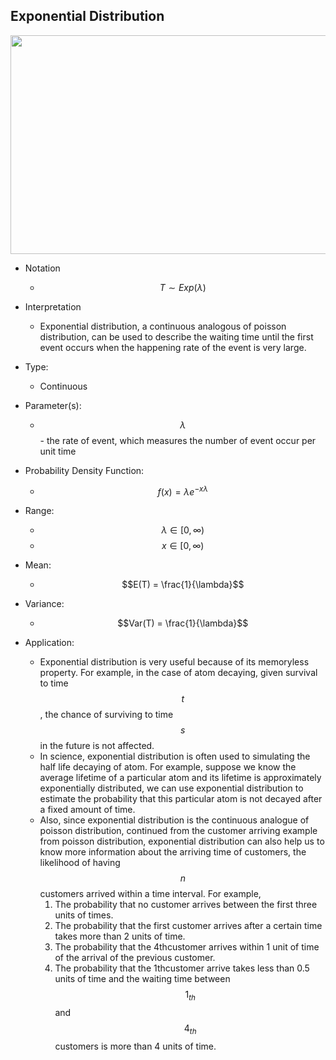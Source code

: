 ## Exponential Distribution



<img src="/assets/image119.png" width="540" height="350" />



* Notation
	* $$T ∼ Exp(\lambda)$$


* Interpretation
	* Exponential distribution, a continuous analogous of poisson distribution, can be used to describe the waiting time until the first event occurs when the happening rate of the event is very large.	


* Type: 
	* Continuous 


* Parameter(s):
	* $$\lambda$$ - the rate of event, which measures the number of event occur per unit time 


* Probability Density Function:
	* $$f(x)=\lambda e^{-x \lambda}$$	


* Range:
	* $$\lambda \in [0, \infty)$$
	* $$x \in [0, \infty)$$


* Mean:
	* $$E(T) = \frac{1}{\lambda}$$	


* Variance:
	* $$Var(T) = \frac{1}{\lambda}$$	


* Application:
	
	* Exponential distribution is very useful because of its memoryless property. For example, in the case of atom decaying, given survival to time $$t$$, the chance of surviving to time $$s$$ in the future is not affected. 
	* In science, exponential distribution is often used to simulating the half life decaying of atom. For example, suppose we know the average lifetime of a particular atom and its lifetime is approximately exponentially distributed, we can use exponential distribution to estimate the probability that this particular atom is not decayed after a fixed amount of time.  
	* Also, since exponential distribution is the continuous analogue of poisson distribution, continued from the customer arriving example from poisson distribution, exponential distribution can also help us to know more information about the arriving time of customers, the likelihood of having $$n$$ customers arrived within a time interval. For example, 
		1. The probability that no customer arrives between the first three units of times.
		2. The probability that the first customer arrives after a certain time takes more than 2 units of time.
		3. The probability that the 4thcustomer arrives within 1 unit of time of the arrival of the previous customer.
		4. The probability that the 1thcustomer arrive takes less than 0.5 units of time and the waiting time between $$1_{th}$$ and $$4_{th}$$ customers is more than 4 units of time.
